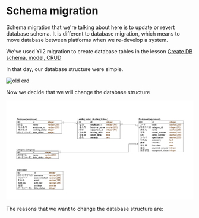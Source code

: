 # Schema migration

Schema migration that we're talking about here is to update or revert database schema.
It is different to database migration, which means to move database between platforms when we re-develop a system.

We've used Yii2 migration to create database tables in the lesson [Create DB schema, model, CRUD](../crud/README.md#create-tables-using-migration)

In that day, our database structure were simple.

![old erd](../crud/images/ERD.png)

Now we decide that we will change the database structure

![new erd](./images/ERD.png)

The reasons that we want to change the database structure are:
